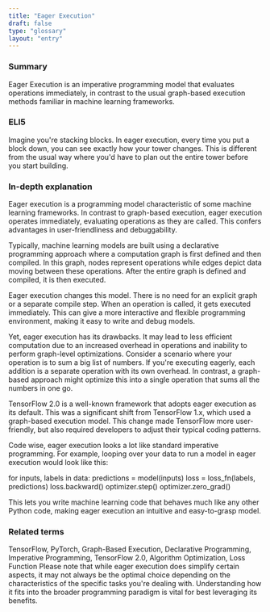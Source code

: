 ```yaml
---
title: "Eager Execution"
draft: false
type: "glossary"
layout: "entry"
---
```


### Summary
Eager Execution is an imperative programming model that evaluates operations immediately, in contrast to the usual graph-based execution methods familiar in machine learning frameworks.

### ELI5
Imagine you're stacking blocks. In eager execution, every time you put a block down, you can see exactly how your tower changes. This is different from the usual way where you'd have to plan out the entire tower before you start building.

### In-depth explanation
Eager execution is a programming model characteristic of some machine learning frameworks. In contrast to graph-based execution, eager execution operates immediately, evaluating operations as they are called. This confers advantages in user-friendliness and debuggability.

Typically, machine learning models are built using a declarative programming approach where a computation graph is first defined and then compiled. In this graph, nodes represent operations while edges depict data moving between these operations. After the entire graph is defined and compiled, it is then executed.

Eager execution changes this model. There is no need for an explicit graph or a separate compile step. When an operation is called, it gets executed immediately. This can give a more interactive and flexible programming environment, making it easy to write and debug models. 

Yet, eager execution has its drawbacks. It may lead to less efficient computation due to an increased overhead in operations and inability to perform graph-level optimizations. Consider a scenario where your operation is to sum a big list of numbers. If you're executing eagerly, each addition is a separate operation with its own overhead. In contrast, a graph-based approach might optimize this into a single operation that sums all the numbers in one go.

TensorFlow 2.0 is a well-known framework that adopts eager execution as its default. This was a significant shift from TensorFlow 1.x, which used a graph-based execution model. This change made TensorFlow more user-friendly, but also required developers to adjust their typical coding patterns. 

Code wise, eager execution looks a lot like standard imperative programming. For example, looping over your data to run a model in eager execution would look like this:

for inputs, labels in data:
    predictions = model(inputs)
    loss = loss_fn(labels, predictions)
    loss.backward()
    optimizer.step()
    optimizer.zero_grad()

This lets you write machine learning code that behaves much like any other Python code, making eager execution an intuitive and easy-to-grasp model.

### Related terms
TensorFlow, PyTorch, Graph-Based Execution, Declarative Programming, Imperative Programming, TensorFlow 2.0, Algorithm Optimization, Loss Function
Please note that while eager execution does simplify certain aspects, it may not always be the optimal choice depending on the characteristics of the specific tasks you're dealing with. Understanding how it fits into the broader programming paradigm is vital for best leveraging its benefits.
